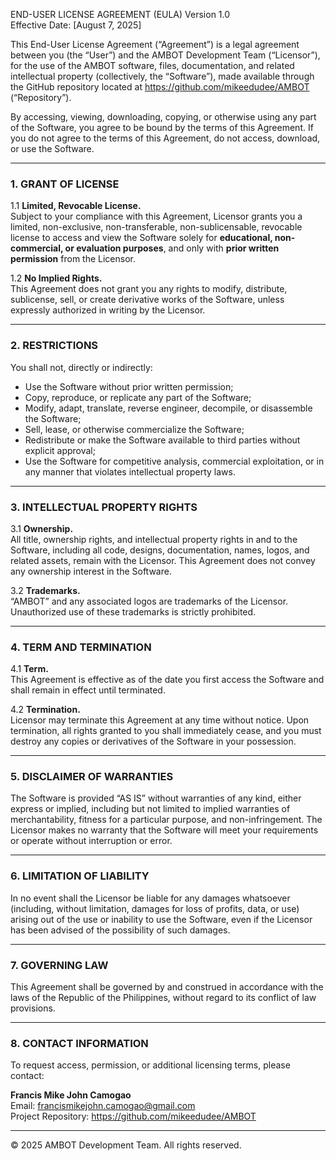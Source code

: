 END-USER LICENSE AGREEMENT (EULA)
Version 1.0  
Effective Date: [August 7, 2025]

This End-User License Agreement (“Agreement”) is a legal agreement between you (the “User”) and the AMBOT Development Team (“Licensor”), for the use of the AMBOT software, files, documentation, and related intellectual property (collectively, the “Software”), made available through the GitHub repository located at https://github.com/mikeedudee/AMBOT (“Repository”).

By accessing, viewing, downloading, copying, or otherwise using any part of the Software, you agree to be bound by the terms of this Agreement. If you do not agree to the terms of this Agreement, do not access, download, or use the Software.

---

### 1. GRANT OF LICENSE

1.1 **Limited, Revocable License.**  
Subject to your compliance with this Agreement, Licensor grants you a limited, non-exclusive, non-transferable, non-sublicensable, revocable license to access and view the Software solely for **educational, non-commercial, or evaluation purposes**, and only with **prior written permission** from the Licensor.

1.2 **No Implied Rights.**  
This Agreement does not grant you any rights to modify, distribute, sublicense, sell, or create derivative works of the Software, unless expressly authorized in writing by the Licensor.

---

### 2. RESTRICTIONS

You shall not, directly or indirectly:

- Use the Software without prior written permission;
- Copy, reproduce, or replicate any part of the Software;
- Modify, adapt, translate, reverse engineer, decompile, or disassemble the Software;
- Sell, lease, or otherwise commercialize the Software;
- Redistribute or make the Software available to third parties without explicit approval;
- Use the Software for competitive analysis, commercial exploitation, or in any manner that violates intellectual property laws.

---

### 3. INTELLECTUAL PROPERTY RIGHTS

3.1 **Ownership.**  
All title, ownership rights, and intellectual property rights in and to the Software, including all code, designs, documentation, names, logos, and related assets, remain with the Licensor. This Agreement does not convey any ownership interest in the Software.

3.2 **Trademarks.**  
“AMBOT” and any associated logos are trademarks of the Licensor. Unauthorized use of these trademarks is strictly prohibited.

---

### 4. TERM AND TERMINATION

4.1 **Term.**  
This Agreement is effective as of the date you first access the Software and shall remain in effect until terminated.

4.2 **Termination.**  
Licensor may terminate this Agreement at any time without notice. Upon termination, all rights granted to you shall immediately cease, and you must destroy any copies or derivatives of the Software in your possession.

---

### 5. DISCLAIMER OF WARRANTIES

The Software is provided “AS IS” without warranties of any kind, either express or implied, including but not limited to implied warranties of merchantability, fitness for a particular purpose, and non-infringement. The Licensor makes no warranty that the Software will meet your requirements or operate without interruption or error.

---

### 6. LIMITATION OF LIABILITY

In no event shall the Licensor be liable for any damages whatsoever (including, without limitation, damages for loss of profits, data, or use) arising out of the use or inability to use the Software, even if the Licensor has been advised of the possibility of such damages.

---

### 7. GOVERNING LAW

This Agreement shall be governed by and construed in accordance with the laws of the Republic of the Philippines, without regard to its conflict of law provisions.

---

### 8. CONTACT INFORMATION

To request access, permission, or additional licensing terms, please contact:

**Francis Mike John Camogao**  
Email: francismikejohn.camogao@gmail.com  
Project Repository: https://github.com/mikeedudee/AMBOT

---

© 2025 AMBOT Development Team. All rights reserved.
